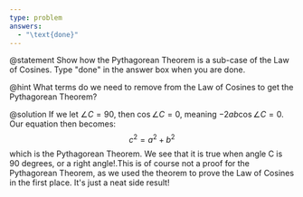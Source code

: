 ```yaml
---
type: problem
answers:
  - "\text{done}"
---
```


@statement
Show how the Pythagorean Theorem is a sub-case of the Law of Cosines. Type "done" in the answer box when you are done.

@hint
What terms do we need to remove from the Law of Cosines to get the Pythagorean Theorem?

@solution
If we let $\angle C = 90$, then $\cos \angle C = 0$, meaning $-2ab \cos \angle C = 0$. Our equation then becomes: $$c^2 = a^2 + b^2$$
which is the Pythagorean Theorem. We see that it is true when angle C is 90 degrees, or a right angle!.This is of course not a proof for the Pythagorean Theorem, as we used the theorem to prove the Law of Cosines in the first place. It's just a neat side result!
<!--stackedit_data:
eyJoaXN0b3J5IjpbMjAyMDI3NTczOCw2MDc1ODczMDIsMTI5Nz
gxMjUsLTQ3NTMxNDQwMV19
-->

